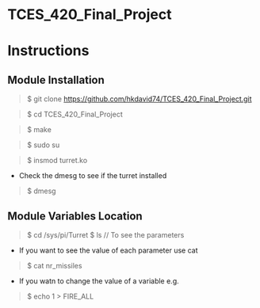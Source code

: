 # TCES_420_Final_Project

# Instructions
## Module Installation
> $ git clone https://github.com/hkdavid74/TCES_420_Final_Project.git

> $ cd TCES_420_Final_Project

> $ make

> $ sudo su

> $ insmod turret.ko
* Check the dmesg to see if the turret installed
> $ dmesg

## Module Variables Location
> $ cd /sys/pi/Turret
> $ ls // To see the parameters
* If you want to see the value of each parameter use cat
> $ cat nr_missiles
* If you watn to change the value of a variable e.g.
> $ echo 1 > FIRE_ALL
